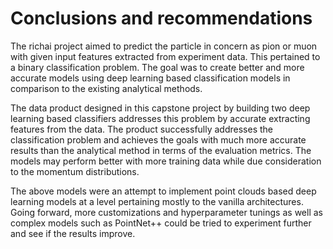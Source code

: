 # Conclusions and recommendations




The richai project aimed to predict the particle in concern as pion or muon with given input features extracted from experiment data. This pertained to a binary classification problem. The goal was to create better and more accurate models using deep learning based classification models in comparison to the existing analytical methods. 

The data product designed in this capstone project by building two deep learning based classifiers addresses this problem by accurate extracting features from the data. The product successfully addresses the classification problem and achieves the goals with much more accurate results than the analytical method in terms of the evaluation metrics. The models may perform better with more training data while due consideration to the momentum distributions.

The above models were an attempt to implement point clouds based deep learning models at a level pertaining mostly to the vanilla architectures. Going forward, more customizations and hyperparameter tunings as well as complex models such as PointNet++ could be tried to experiment further and see if the results improve. 

